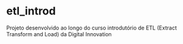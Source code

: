 # etl_introd
Projeto desenvolvido ao longo do curso introdutório de ETL (Extract Transform and Load) da Digital Innovation
